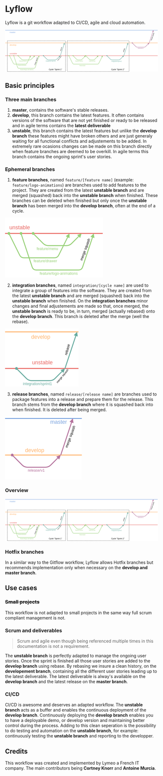 # Lyflow
Lyflow is a git workflow adapted to CI/CD, agile and cloud automation.

![Full illustration](https://raw.githubusercontent.com/lymeo/lyflow/master/full.png)

## Basic principles

### Three main branches

1. **master**, contains the software's stable releases.
2. **develop**, this branch contains the latest features. It often contains versions of the software that are not yet finished or ready to be released and in agile terms contains the **latest deliverable**
3. **unstable**, this branch contains the latest features but unlike the **develop branch** these features might have broken others and are just generaly waiting for all functional conflicts and adjustements to be added. In extremely rare ocasions changes can be made on this branch directly when feature branches are deemed to be overkill. In agile terms this branch contains the ongoing sprint's user stories.

### Ephemeral branches

1. **feature branches**, named ```feature/[feature name]``` (example: ```feature/logo-animations```) are branches used to add features to the project. They are created from the latest **unstable branch** and are merged (squashed) back into the **unstable branch** when finished. These branches can be deleted when finished but only once the **unstable branch** has been merged into the **develop branch**, often at the end of a cycle.

![feature](https://raw.githubusercontent.com/lymeo/lyflow/master/feature.png)

2. **integration branches**, named ```integration/[cycle name]``` are used to integrate a group of features into the software. They are created from the latest **unstable branch** and are merged (squashed) back into the **unstable branch** when finished. On the **integration branches** minor changes and final adjustements are made so that, once merged, the **unstable branch** is ready to be, in turn, merged (actually rebased) onto the **develop branch**. This branch is deleted after the merge (well the rebase).

![integration](https://raw.githubusercontent.com/lymeo/lyflow/master/integration.png)

3. **release branches**, named ```release/[release name]``` are branches used to package features into a release and prepare them for the release. This branch stems from the **develop branch** where it is squashed back into when finished. It is deleted after being merged.

![release](https://raw.githubusercontent.com/lymeo/lyflow/master/release.png)

### Overview

![Full illustration](https://raw.githubusercontent.com/lymeo/lyflow/master/full.png)

### Hotfix branches

In a similar way to the Gitflow workflow, Lyflow allows Hotfix branches but recommends implementation only when necessary on the **develop and master branch**. 

## Use cases

### ~~Small projects~~
This workflow is not adapted to small projects in the same way full scrum compliant management is not.

### Scrum and deliverables
> Scrum and agile even though being referenced multiple times in this documentation is not a requirement. 

The **unstable branch** is perfectly adapted to manage the ongoing user stories. Once the sprint is finished all those user stories are added to the **develop branch** using rebase. By rebasing we insure a clean history, on the **developement branch**, containing all the different user stories leading up to the latest deliverable. The latest deliverable is alway's available on the **develop branch** and the latest release on the **master branch**.

### CI/CD

CI/CD is awesome and deserves an adapted workflow. The **unstable branch** acts as a buffer and enables the continuous deployment of the **develop branch**. Continuously deploying the **develop branch** enables you to have a deployable demo, or develop version and maintaining better control during the process. Adding to this clean seperation is the possibility to do testing and automation on the **unstable branch**, for example: continuously testing the **unstable branch** and reporting to the developper.

## Credits

This workflow was created and implemented by Lymeo a French IT company. The main contributors being **Cortney Knorr** and **Antoine Murcia**.


